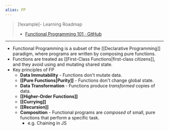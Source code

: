 ```yaml
---
alias: FP
---
```


> [!example]- Learning Roadmap
> - [Functional Programming 101 · GitHub](https://github.com/readme/guides/functional-programming-basics)

---

- Functional Programming is a subset of the [[Declarative Programming]] paradigm, where programs are written by composing pure functions.
- Functions are treated as [[First-Class Functions|first-class citizens]], and they avoid using and mutating shared state.
- Key principles of FP
    - **Data Immutability** - Functions don't mutate data.
    - **[[Pure Functions|Purity]]** - Functions don't change global state.
    - **Data Transformation** - Functions produce *transformed* copies of data.
    - **[[Higher-Order Functions]]**
    - **[[Currying]]**
    - **[[Recursion]]**
    - **Composition** - Functional programs are *composed* of small, pure functions that perform a specific task.
        - e.g. Chaining in JS